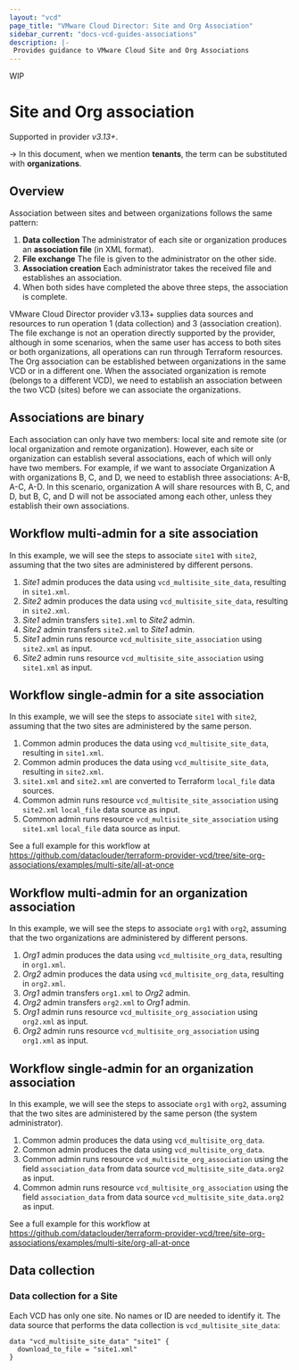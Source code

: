 ```yaml
---
layout: "vcd"
page_title: "VMware Cloud Director: Site and Org Association"
sidebar_current: "docs-vcd-guides-associations"
description: |-
 Provides guidance to VMware Cloud Site and Org Associations
---
```


WIP

# Site and Org association

Supported in provider *v3.13+*.

-> In this document, when we mention **tenants**, the term can be substituted with **organizations**.

## Overview

Association between sites and between organizations follows the same pattern:

1. **Data collection** The administrator of each site or organization produces an **association file** (in XML format).
2. **File exchange** The file is given to the administrator on the other side.
3. **Association creation** Each administrator takes the received file and establishes an association.
4. When both sides have completed the above three steps, the association is complete.

VMware Cloud Director provider v3.13+ supplies data sources and resources to run operation 1 (data collection) and 3 
(association creation). The file exchange is not an operation directly supported by the provider, although in some
scenarios, when the same user has access to both sites or both organizations, all operations can run through Terraform
resources.
The Org association can be established between organizations in the same VCD or in a different one. When the associated
organization is remote (belongs to a different VCD), we need to establish an association between the two VCD (sites)
before we can associate the organizations.

## Associations are binary

Each association can only have two members: local site and remote site (or local organization and remote organization).
However, each site or organization can establish several associations, each of which will only have two members.
For example, if we want to associate Organization A with organizations B, C, and D, we need to establish three associations:
A-B, A-C, A-D. In this scenario, organization A will share resources with B, C, and D, but B, C, and D will not be associated
among each other, unless they establish their own associations.

## Workflow multi-admin for a site association

In this example, we will see the steps to associate `site1` with `site2`, assuming that the two sites are administered by
different persons.

1. _Site1_ admin produces the data using `vcd_multisite_site_data`, resulting in `site1.xml`.
2. _Site2_ admin produces the data using `vcd_multisite_site_data`, resulting in `site2.xml`.
3. _Site1_ admin transfers `site1.xml` to _Site2_ admin.
4. _Site2_ admin transfers `site2.xml` to _Site1_ admin.
5. _Site1_ admin runs resource `vcd_multisite_site_association` using `site2.xml` as input.
6. _Site2_ admin runs resource `vcd_multisite_site_association` using `site1.xml` as input.

## Workflow single-admin for a site association

In this example, we will see the steps to associate `site1` with `site2`, assuming that the two sites are administered by
the same person.

1. Common admin produces the data using `vcd_multisite_site_data`, resulting in `site1.xml`.
2. Common admin produces the data using `vcd_multisite_site_data`, resulting in `site2.xml`.
3. `site1.xml` and `site2.xml` are converted to Terraform `local_file` data sources.
4. Common admin runs resource `vcd_multisite_site_association` using `site2.xml` `local_file` data source as input.
5. Common admin runs resource `vcd_multisite_site_association` using `site1.xml` `local_file` data source as input.

See a full example for this workflow at https://github.com/dataclouder/terraform-provider-vcd/tree/site-org-associations/examples/multi-site/all-at-once
<!-- TODO: After merge, change to https://github.com/vmware/terraform-provider-vcd/tree/main/examples/multi-site/all-at-once -->

## Workflow multi-admin for an organization association

In this example, we will see the steps to associate `org1` with `org2`, assuming that the two organizations are administered by
different persons.

1. _Org1_ admin produces the data using `vcd_multisite_org_data`, resulting in `org1.xml`.
2. _Org2_ admin produces the data using `vcd_multisite_org_data`, resulting in `org2.xml`.
3. _Org1_ admin transfers `org1.xml` to _Org2_ admin.
4. _Org2_ admin transfers `org2.xml` to _Org1_ admin.
5. _Org1_ admin runs resource `vcd_multisite_org_association` using `org2.xml` as input.
6. _Org2_ admin runs resource `vcd_multisite_org_association` using `org1.xml` as input.

## Workflow single-admin for an organization association

In this example, we will see the steps to associate `org1` with `org2`, assuming that the two sites are administered by
the same person (the system administrator).

1. Common admin produces the data using `vcd_multisite_org_data`.
2. Common admin produces the data using `vcd_multisite_org_data`.
3. Common admin runs resource `vcd_multisite_org_association` using the field `association_data` from data source `vcd_multisite_site_data.org2` as input.
4. Common admin runs resource `vcd_multisite_org_association` using the field `association_data` from data source `vcd_multisite_site_data.org2` as input.

See a full example for this workflow at https://github.com/dataclouder/terraform-provider-vcd/tree/site-org-associations/examples/multi-site/org-all-at-once
<!-- TODO: After merge, change to https://github.com/vmware/terraform-provider-vcd/tree/main/examples/multi-site/org-all-at-once -->

## Data collection

### Data collection for a Site 

Each VCD has only one site. No names or ID are needed to identify it. The data source that performs the data collection
is `vcd_multisite_site_data`:

```hcl
data "vcd_multisite_site_data" "site1" {
  download_to_file = "site1.xml"
}
```
